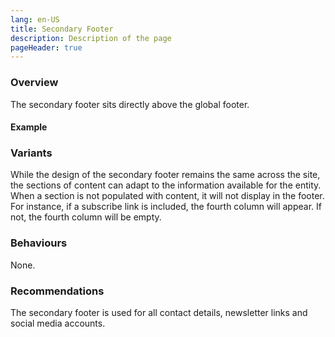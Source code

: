 ```yaml
---
lang: en-US
title: Secondary Footer
description: Description of the page
pageHeader: true
---
```


### Overview

The secondary footer sits directly above the global footer.

#### Example
<PreviewImage :image="$withBase('/images/secondary-footer-sample.png')" :contents="[{ x: 1, y: 7.5, title: 'Title', text: 'Secondary footer title' }, { x: 1, y: 25, title: 'Label', text: 'Secondary footer label' },{ x: 1, y: 60, title: 'Body copy', text: 'Secondary footer body copy'}, { x: 49, y: 20, title: 'Icon', text: 'Secondary footer icon'}]">
<template #code>
<CodeGroup>
  <CodeGroupItem title="HTML">

```html
<div class="secondary-footer secondary-footer--extended-contact secondary-footer--connect-with-us secondary-footer--subscribe-updates">
    <div class="container">
        <div class="row main-row">
            <div class="col-md base-contact">
                <div class="footer-title">Contact Us</div>
                <div class="mb-4 d-flex">
                    <span class="icon" v-html="email"></span>
                    <div class="d-flex flex-column">
                        <span class="fw-semi-bold">General Enquiries</span>
                        <a href="mailto:enquiries@space.gov.au">enquiries@space.gov.au</a>
                        <span class="fw-semibold">Media Enquiries</span>
                        <a href="mailto:enquiries@space.gov.au">enquiries@space.gov.au</a>
                    </div>
                </div>
                <div class="d-flex">
                    <span class="icon" v-html="phone"></span>
                    <div class="d-flex flex-column">
                        <a href="tel:+61 1800 497 182">1800 497 182 (within Australia)</a>
                        <a href="tel:+61 2 6276 1166">+61 2 6276 1166</a>
                    </div>
                </div>
            </div>
            <div class="col-md extended-contact">
                <div class="footer-title footer-title-placeholder"></div>
                <div class="mb-4 d-flex">
                    <span class="icon" v-html="mailbox"></span>
                    <div class="d-flex flex-column">
                        <span>Australian Space Agency,</span>
                        <span>GPO Box 2013,</span>
                        <span>CANBERRA ACT 2601</span>
                    </div>
                </div>
                <div class="d-flex">
                    <span class="icon" v-html="location"></span>
                    <div class="d-flex flex-column">
                        <span>McEwin Building.</span>
                        <span>Lot Fourteen, North Terrace,</span>
                        <span>Adelaide SA 5000</span>
                    </div>
                </div>
            </div>
            <div class="col-md connect-with-us">
                <div class="footer-title">Connect with us</div>
                <ul>
                    <li class="mb-4">
                        <span class="icon" v-html="twitter"></span>
                        <span>Twitter</span>
                    </li>
                    <li class="mb-4">
                        <span class="icon" v-html="linkedin"></span>
                        <span>LinkedIn</span>
                    </li>
                    <li>
                        <span class="icon" v-html="facebook"></span>
                        <span>Facebook</span>
                    </li>
                </ul>
            </div>
            <div v-if="subscribe" class="col-md subscribe-updates">
                <div class="footer-title">Subscribe for updates</div>
                <span class="icon" v-html="notification"></span>
                <span>Subscribe for the latest news</span>
            </div>
        </div>
    </div>
</div>
```
  </CodeGroupItem>
</CodeGroup>
</template>
</PreviewImage>

### Variants

While the design of the secondary footer remains the same across the site, the sections of content can adapt to the information available for the entity. When a section is not populated with content, it will not display in the footer. 
For instance, if a subscribe link is included, the fourth column will appear. 
If not, the fourth column will be empty.


### Behaviours
None.

### Recommendations
The secondary footer is used for all contact details, newsletter links and social media accounts.

